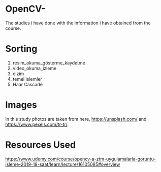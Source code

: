 # OpenCV-
The studies i have done with the information i have obtained from the course.


# Sorting
1. resim_okuma_gösterme_kaydetme
2. video_okuma_izleme
3. cizim
4. temel islemler
5. Haar Cascade

# Images
In this study photos are taken from here, https://unsplash.com/ and https://www.pexels.com/tr-tr/.

# Resources Used
https://www.udemy.com/course/opencv-a-ztm-uygulamalarla-goruntu-isleme-2019-18-saat/learn/lecture/16105085#overview

